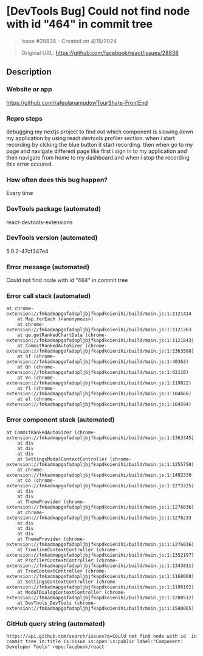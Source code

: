 # [DevTools Bug] Could not find node with id "464" in commit tree

> Issue #28838 - Created on 4/15/2024

> Original URL: https://github.com/facebook/react/issues/28838

## Description

### Website or app

https://github.com/rafeulanamudoy/TourShare-FrontEnd

### Repro steps

debugging my nextjs project to find out which component is slowing down my application by using react devtools profiler section. when i start recording by clcking the blue button it start recording. then when  go to my page and navigate different page like first i sign in to my application  and then navigate from home  to my dashboard.and when i stop the recording this error occured.

### How often does this bug happen?

Every time

### DevTools package (automated)

react-devtools-extensions

### DevTools version (automated)

5.0.2-47cf347e4

### Error message (automated)

Could not find node with id "464" in commit tree

### Error call stack (automated)

```text
at chrome-extension://fmkadmapgofadopljbjfkapdkoienihi/build/main.js:1:1121414
    at Map.forEach (<anonymous>)
    at chrome-extension://fmkadmapgofadopljbjfkapdkoienihi/build/main.js:1:1121363
    at qe.getRankedChartData (chrome-extension://fmkadmapgofadopljbjfkapdkoienihi/build/main.js:1:1121843)
    at CommitRankedAutoSizer (chrome-extension://fmkadmapgofadopljbjfkapdkoienihi/build/main.js:1:1363588)
    at Sf (chrome-extension://fmkadmapgofadopljbjfkapdkoienihi/build/main.js:1:40362)
    at Qh (chrome-extension://fmkadmapgofadopljbjfkapdkoienihi/build/main.js:1:62110)
    at Vn (chrome-extension://fmkadmapgofadopljbjfkapdkoienihi/build/main.js:1:119822)
    at fl (chrome-extension://fmkadmapgofadopljbjfkapdkoienihi/build/main.js:1:104666)
    at el (chrome-extension://fmkadmapgofadopljbjfkapdkoienihi/build/main.js:1:104594)
```


### Error component stack (automated)

```text
at CommitRankedAutoSizer (chrome-extension://fmkadmapgofadopljbjfkapdkoienihi/build/main.js:1:1363345)
    at div
    at div
    at div
    at SettingsModalContextController (chrome-extension://fmkadmapgofadopljbjfkapdkoienihi/build/main.js:1:1255750)
    at chrome-extension://fmkadmapgofadopljbjfkapdkoienihi/build/main.js:1:1492330
    at Co (chrome-extension://fmkadmapgofadopljbjfkapdkoienihi/build/main.js:1:1273325)
    at div
    at div
    at ThemeProvider (chrome-extension://fmkadmapgofadopljbjfkapdkoienihi/build/main.js:1:1276036)
    at chrome-extension://fmkadmapgofadopljbjfkapdkoienihi/build/main.js:1:1276233
    at div
    at div
    at div
    at ThemeProvider (chrome-extension://fmkadmapgofadopljbjfkapdkoienihi/build/main.js:1:1276036)
    at TimelineContextController (chrome-extension://fmkadmapgofadopljbjfkapdkoienihi/build/main.js:1:1352197)
    at ProfilerContextController (chrome-extension://fmkadmapgofadopljbjfkapdkoienihi/build/main.js:1:1343811)
    at TreeContextController (chrome-extension://fmkadmapgofadopljbjfkapdkoienihi/build/main.js:1:1168008)
    at SettingsContextController (chrome-extension://fmkadmapgofadopljbjfkapdkoienihi/build/main.js:1:1196102)
    at ModalDialogContextController (chrome-extension://fmkadmapgofadopljbjfkapdkoienihi/build/main.js:1:1280512)
    at DevTools_DevTools (chrome-extension://fmkadmapgofadopljbjfkapdkoienihi/build/main.js:1:1500065)
```


### GitHub query string (automated)

```text
https://api.github.com/search/issues?q=Could not find node with id  in commit tree in:title is:issue is:open is:public label:"Component: Developer Tools" repo:facebook/react
```

